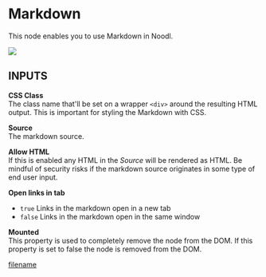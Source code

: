 # Markdown

This node enables you to use Markdown in Noodl.

<div class="ndl-images">
    <img src="/modules/markdown/markdown-nodes.png" class="ndl-image med"></img>  
</div>

## INPUTS

**CSS Class**  
The class name that'll be set on a wrapper `<div>` around the resulting HTML output. This is important for styling the Markdown with CSS.

**Source**  
The markdown source.

**Allow HTML**  
If this is enabled any HTML in the *Source* will be rendered as HTML. Be mindful of security risks if the markdown source originates in some type of end user input.

**Open links in tab**  
* `true` Links in the markdown open in a new tab
* `false` Links in the markdown open in the same window

**Mounted**  
This property is used to completely remove the node from the DOM. If this property is set to false the node is removed from the DOM.

[filename](../../../nodes/advanced-style.md ':include')